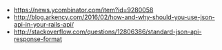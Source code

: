 - https://news.ycombinator.com/item?id=9280058
- http://blog.arkency.com/2016/02/how-and-why-should-you-use-json-api-in-your-rails-api/
- http://stackoverflow.com/questions/12806386/standard-json-api-response-format
